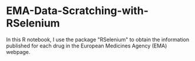 # EMA-Data-Scratching-with-RSelenium
In this R notebook, I use the package "RSelenium" to obtain the information published for each drug in the European Medicines Agency (EMA) webpage.
